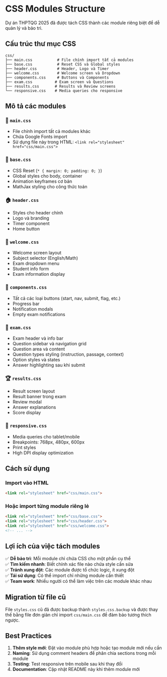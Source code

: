 # CSS Modules Structure

Dự án THPTQG 2025 đã được tách CSS thành các module riêng biệt để dễ quản lý và bảo trì.

## Cấu trúc thư mục CSS

```
css/
├── main.css           # File chính import tất cả modules
├── base.css           # Reset CSS và Global styles
├── header.css         # Header, Logo và Timer
├── welcome.css        # Welcome screen và Dropdown
├── components.css     # Buttons và Components
├── exam.css          # Exam screen và Questions  
├── results.css       # Results và Review screens
└── responsive.css    # Media queries cho responsive
```

## Mô tả các modules

### 📄 `main.css`
- File chính import tất cả modules khác
- Chứa Google Fonts import
- Sử dụng file này trong HTML: `<link rel="stylesheet" href="css/main.css">`

### 🎯 `base.css`
- CSS Reset (`* { margin: 0; padding: 0; }`)
- Global styles cho body, container
- Animation keyframes cơ bản
- MathJax styling cho công thức toán

### 🏠 `header.css`
- Styles cho header chính
- Logo và branding
- Timer component
- Home button

### 👋 `welcome.css`
- Welcome screen layout
- Subject selector (English/Math)
- Exam dropdown menu
- Student info form
- Exam information display

### 🔘 `components.css`
- Tất cả các loại buttons (start, nav, submit, flag, etc.)
- Progress bar
- Notification modals
- Empty exam notifications

### 📝 `exam.css`
- Exam header và info bar
- Question sidebar và navigation grid
- Question area và content
- Question types styling (instruction, passage, context)
- Option styles và states
- Answer highlighting sau khi submit

### 🏆 `results.css`
- Result screen layout
- Result banner trong exam
- Review modal
- Answer explanations
- Score display

### 📱 `responsive.css`
- Media queries cho tablet/mobile
- Breakpoints: 768px, 480px, 600px
- Print styles
- High DPI display optimization

## Cách sử dụng

### Import vào HTML
```html
<link rel="stylesheet" href="css/main.css">
```

### Hoặc import từng module riêng lẻ
```html
<link rel="stylesheet" href="css/base.css">
<link rel="stylesheet" href="css/header.css">
<link rel="stylesheet" href="css/welcome.css">
<!-- ... -->
```

## Lợi ích của việc tách modules

✅ **Dễ bảo trì**: Mỗi module chỉ chứa CSS cho một phần cụ thể  
✅ **Tìm kiếm nhanh**: Biết chính xác file nào chứa style cần sửa  
✅ **Tránh xung đột**: Các module được tổ chức logic, ít xung đột  
✅ **Tái sử dụng**: Có thể import chỉ những module cần thiết  
✅ **Team work**: Nhiều người có thể làm việc trên các module khác nhau  

## Migration từ file cũ

File `styles.css` cũ đã được backup thành `styles.css.backup` và được thay thế bằng file đơn giản chỉ import `css/main.css` để đảm bảo tương thích ngược.

## Best Practices

1. **Thêm style mới**: Đặt vào module phù hợp hoặc tạo module mới nếu cần
2. **Naming**: Sử dụng comment headers để phân chia sections trong mỗi module  
3. **Testing**: Test responsive trên mobile sau khi thay đổi
4. **Documentation**: Cập nhật README này khi thêm module mới
